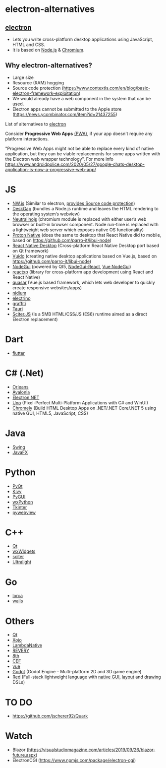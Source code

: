 # electron-alternatives

## [electron](https://electronjs.org)
* Lets you write cross-platform desktop applications using JavaScript, HTML and CSS.
* It is based on [Node.js](https://nodejs.org) & [Chromium](https://www.chromium.org).

## Why electron-alternatives?

* Large size
* Resource (RAM) hogging
* Source code protection (https://www.contextis.com/en/blog/basic-electron-framework-exploitation)
* We would already have a web component in the system that can be used.
* Electron apps cannot be submitted to the Apple store (https://news.ycombinator.com/item?id=21437255)

List of alternatives to [electron](https://electronjs.org)

Consider **Progressive Web Apps** [(PWA)](https://developers.google.com/web/progressive-web-apps/desktop), if your app doesn't require any platform interactions.

"Progressive Web Apps might not be able to replace every kind of native application, but they can be viable replacements for some apps written with the Electron web wrapper technology". For more info
https://www.androidpolice.com/2020/05/27/google-chats-desktop-application-is-now-a-progressive-web-app/


# JS
* [NW.js](https://nwjs.io) (Similar to electron, [provides Source code protection](https://nwjs.io/blog/js-src-protect-perf/))
* [DeskGap](https://deskgap.com) (bundles a Node.js runtime and leaves the HTML rendering to the operating system‘s webview)
* [Neutralinojs](https://neutralino.js.org) (chromium module is replaced with either user’s web browser or built-in browser component. Node run-time is replaced with a lightweight web server which exposes native OS functionality)
* [Proton Native](https://proton-native.js.org) (does the same to desktop that React Native did to mobile, based on https://github.com/parro-it/libui-node)
* [React Native Desktop](https://github.com/status-im/react-native-desktop) (Cross-platform React Native Desktop port based on Qt framework)
* [Vuido](https://github.com/mimecorg/vuido) (creating native desktop applications based on Vue.js, based on https://github.com/parro-it/libui-node)
* [NodeGui](https://github.com/nodegui/nodegui) (powered by Qt5, [NodeGui-React](https://github.com/nodegui/react-nodegui), [Vue NodeGui](https://github.com/nodegui/vue-nodegui))
* [reactxp](https://github.com/microsoft/reactxp) (library for cross-platform app development using React and React Native)
* [quasar](https://quasar.dev) (Vue.js based framework, which lets web developer to quickly create responsive websites/apps)
* [nidium](https://www.nidium.com)
* [electrino](https://github.com/pojala/electrino)
* [graffiti](https://github.com/cztomsik/graffiti)
* [Tauri](https://github.com/tauri-apps/tauri)
* [Sciter.JS](https://github.com/c-smile/sciter-js-sdk) (Is a 5MB HTML/CSS/JS (ES6) runtime aimed as a direct Electron replacement)

# Dart
* [flutter](https://flutter.dev)

# C# (.Net)
* [Orleans](https://github.com/dotnet/Orleans)
* [Avalonia](https://avaloniaui.net)
* [Electron.NET](https://github.com/ElectronNET/Electron.NET)
* [Uno](https://platform.uno) (Pixel-Perfect Multi-Platform Applications with C# and WinUI)
* [Chromely](https://github.com/chromelyapps/Chromely) (Build HTML Desktop Apps on .NET/.NET Core/.NET 5 using native GUI, HTML5, JavaScript, CSS)

# Java
* [Swing](https://en.wikipedia.org/wiki/Swing_(Java))
* [JavaFX](https://openjfx.io/)

# Python
* [PyQt](https://en.wikipedia.org/wiki/PyQt)
* [Kivy](https://kivy.org/#home)
* [PyGUI](http://www.cosc.canterbury.ac.nz/greg.ewing/python_gui)
* [wxPython](https://wxpython.org/)
* [Tkinter](https://docs.python.org/2/library/tkinter.html)
* [pywebview](https://github.com/r0x0r/pywebview)

# C++
* [Qt](https://www.qt.io)
* [wxWidgets](https://wxwidgets.org)
* [sciter](https://sciter.com)
* [Ultralight](https://ultralig.ht)

# Go
* [lorca](https://github.com/zserge/lorca)
* [wails](https://github.com/wailsapp/wails)

# Others
* [Qt](https://www.qt.io)
* [Xojo](https://www.xojo.com)
* [LambdaNative](http://www.lambdanative.org)
* [REVERY](https://www.outrunlabs.com/revery)
* [8th](https://8th-dev.com/index.html)
* [CEF](https://bitbucket.org/%7Bdc443723-7652-4c63-b340-033e522146db%7D/)
* [yue](https://github.com/yue/yue)
* [Godot](https://godotengine.org/) (Godot Engine – Multi-platform 2D and 3D game engine)
* [Red](https://www.red-lang.org/p/about.html) (Full-stack lightweight language with [native GUI](https://github.com/red/docs/blob/master/en/view.adoc), [layout](https://github.com/red/docs/blob/master/en/vid.adoc) and [drawing](https://github.com/red/docs/blob/master/en/draw.adoc) DSLs)

# TO DO
* https://github.com/jscherer92/Quark

# Watch
* Blazor (https://visualstudiomagazine.com/articles/2019/09/26/blazor-future.aspx)
* ElectronCGI (https://www.npmjs.com/package/electron-cgi)
